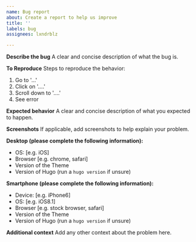 ```yaml
---
name: Bug report
about: Create a report to help us improve
title: ''
labels: bug
assignees: lxndrblz

---
```


**Describe the bug**
A clear and concise description of what the bug is.

**To Reproduce**
Steps to reproduce the behavior:
1. Go to '...'
2. Click on '....'
3. Scroll down to '....'
4. See error

**Expected behavior**
A clear and concise description of what you expected to happen.

**Screenshots**
If applicable, add screenshots to help explain your problem.

**Desktop (please complete the following information):**
 - OS: [e.g. iOS]
 - Browser [e.g. chrome, safari]
 - Version of the Theme
 - Version of Hugo (run a `hugo version` if unsure)

**Smartphone (please complete the following information):**
 - Device: [e.g. iPhone6]
 - OS: [e.g. iOS8.1]
 - Browser [e.g. stock browser, safari]
 - Version of the Theme
 - Version of Hugo (run a `hugo version` if unsure)

**Additional context**
Add any other context about the problem here.

